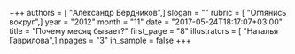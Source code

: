 +++
authors = [ "Александр Бердников",]
slogan = ""
rubric = [ "Оглянись вокруг",]
year = "2012"
month = "11"
date = "2017-05-24T18:17:07+03:00"
title = "Почему месяц бывает?"
first_page = "8"
illustrators = [ "Наталья Гаврилова",]
npages = "3"
in_sample = false
+++
